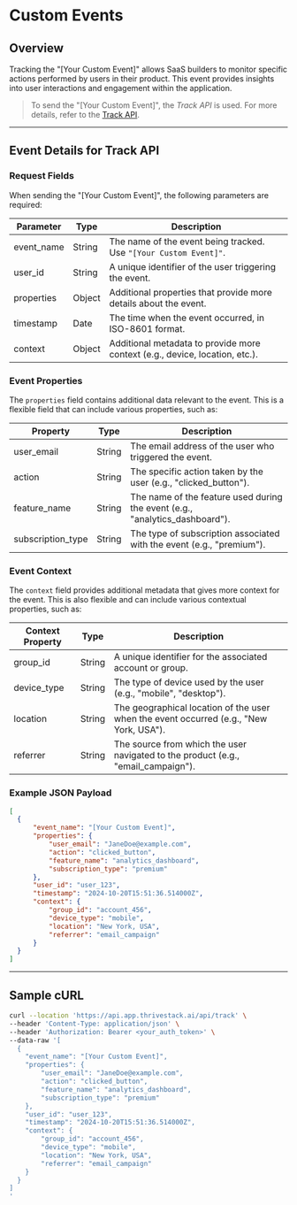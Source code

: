 # Custom Events

## Overview

Tracking the "[Your Custom Event]" allows SaaS builders to monitor specific actions performed by users in their product. This event provides insights into user interactions and engagement within the application.

<!-- ![](/img/docs/events/custom_event.png) -->

> To send the "[Your Custom Event]", the _Track API_ is used. For more details, refer to the [Track API](/getting-started/analyze/instrumentation/events/event-tracking).

<hr/>

## Event Details for Track API

### Request Fields

When sending the "[Your Custom Event]", the following parameters are required:

| Parameter   | Type   | Description                                                                                     |
|-------------|--------|-------------------------------------------------------------------------------------------------|
| event_name        | String | The name of the event being tracked. Use `"[Your Custom Event]"`.                                |
| user_id     | String | A unique identifier of the user triggering the event.                                           |
| properties  | Object | Additional properties that provide more details about the event.                                 |
| timestamp   | Date   | The time when the event occurred, in ISO-8601 format.                                          |
| context     | Object | Additional metadata to provide more context (e.g., device, location, etc.).                     |

### Event Properties

The `properties` field contains additional data relevant to the event. This is a flexible field that can include various properties, such as:

| Property          | Type   | Description                                               |
|-------------------|--------|-----------------------------------------------------------|
| user_email        | String | The email address of the user who triggered the event.    |
| action            | String | The specific action taken by the user (e.g., "clicked_button"). |
| feature_name      | String | The name of the feature used during the event (e.g., "analytics_dashboard"). |
| subscription_type | String | The type of subscription associated with the event (e.g., "premium"). |


### Event Context

The `context` field provides additional metadata that gives more context for the event. This is also flexible and can include various contextual properties, such as:

| Context Property   | Type   | Description                                                               |
|--------------------|--------|---------------------------------------------------------------------------|
| group_id           | String | A unique identifier for the associated account or group.                 |
| device_type        | String | The type of device used by the user (e.g., "mobile", "desktop").         |
| location           | String | The geographical location of the user when the event occurred (e.g., "New York, USA"). |
| referrer           | String | The source from which the user navigated to the product (e.g., "email_campaign"). |

### Example JSON Payload

```json
[
  {
      "event_name": "[Your Custom Event]",
      "properties": {
          "user_email": "JaneDoe@example.com",
          "action": "clicked_button",
          "feature_name": "analytics_dashboard",
          "subscription_type": "premium"
      },
      "user_id": "user_123",
      "timestamp": "2024-10-20T15:51:36.514000Z",
      "context": {
          "group_id": "account_456",
          "device_type": "mobile",
          "location": "New York, USA",
          "referrer": "email_campaign"
      }
  }
]
```
<hr/>

##  Sample cURL

```bash
curl --location 'https://api.app.thrivestack.ai/api/track' \
--header 'Content-Type: application/json' \
--header 'Authorization: Bearer <your_auth_token>' \
--data-raw '[
  {
    "event_name": "[Your Custom Event]",
    "properties": {
        "user_email": "JaneDoe@example.com",
        "action": "clicked_button",
        "feature_name": "analytics_dashboard",
        "subscription_type": "premium"
    },
    "user_id": "user_123",
    "timestamp": "2024-10-20T15:51:36.514000Z",
    "context": {
        "group_id": "account_456",
        "device_type": "mobile",
        "location": "New York, USA",
        "referrer": "email_campaign"
    }
  }
]
'
```

